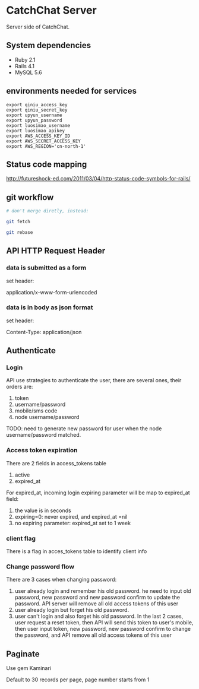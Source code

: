 # CatchChat Server

Server side of CatchChat.

## System dependencies

* Ruby 2.1
* Rails 4.1
* MySQL 5.6

## environments needed for services

```shell
export qiniu_access_key
export qiniu_secret_key
export upyun_username
export upyun_password
export luosimao_username
export luosimao_apikey
export AWS_ACCESS_KEY_ID
export AWS_SECRET_ACCESS_KEY
export AWS_REGION='cn-north-1'
```

## Status code mapping
http://futureshock-ed.com/2011/03/04/http-status-code-symbols-for-rails/

## git workflow

```bash
# don't merge diretly, instead:

git fetch

git rebase
```

## API HTTP Request Header
### data is submitted as a form
set header:

application/x-www-form-urlencoded

### data is in body as json format
set header:

Content-Type: application/json
## Authenticate

### Login
API use strategies to authenticate the user, there are several ones, their
orders are:

1. token
1. username/password
1. mobile/sms code
1. node username/password

TODO: need to generate new password for user when the node username/password
matched.

### Access token expiration
There are 2 fields in access\_tokens table
1. active
1. expired\_at

For expired\_at, incoming login expiring parameter will be map to expired\_at
field:
1. the value is in seconds
1. expiring=0: never expired, and expired\_at =nil
1. no expiring parameter: expired\_at set to 1 week

### client flag
There is a flag in acces\_tokens table to identify client info

### Change password flow
There are 3 cases when changing password:
1. user already login and remember his old password. he need to input old
   password, new password and new password confirm to update the password. API
   server will remove all old access tokens of this user
1. user already login but forget his old password.  
1. user can't login and also forget his old password.
In the last 2 cases, user request a reset token, then API will send this token
to user's mobile, then user input token, new password, new password confirm to
change the password, and API remove all old access tokens of this user
  
## Paginate
Use gem Kaminari 

Default to 30 records per page, page number starts from 1

